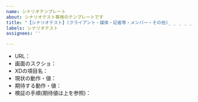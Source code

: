 ```yaml
---
name: シナリオテンプレート
about: シナリオテスト専用のテンプレートです
title: "【シナリオテスト】(クライアント・媒体・記者等・メンバー・その他)_ _ _ _ _ "
labels: シナリオテスト
assignees: ''

---
```


- URL：
- 画面のスクショ：
- XDの項目名：
- 現状の動作・値：
- 期待する動作・値：
- 検証の手順(期待値は上を参照)：
